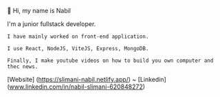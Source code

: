 👋 Hi, my name is Nabil

I'm a junior fullstack developer.

    I have mainly worked on front-end application.

    I use React, NodeJS, ViteJS, Express, MongoDB.

    Finally, I make youtube videos on how to build you own computer and thec news.

[Website] (https://slimani-nabil.netlify.app/) ~ [Linkedin] (www.linkedin.com/in/nabil-slimani-620848272)
